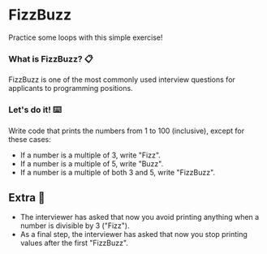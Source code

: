# FizzBuzz
Practice some loops with this simple exercise!

### What is FizzBuzz? 📋

FizzBuzz is one of the most commonly used interview questions for applicants to programming positions.

### Let's do it! ⌨️

Write code that prints the numbers from 1 to 100 (inclusive), except for these cases:
- If a number is a multiple of 3, write "Fizz".
- If a number is a multiple of 5, write "Buzz".
- If a number is a multiple of both 3 and 5, write "FizzBuzz".

## Extra 📌

* The interviewer has asked that now you avoid printing anything when a number is divisible by 3 ("Fizz").
* As a final step, the interviewer has asked that now you stop printing values after the first "FizzBuzz".

